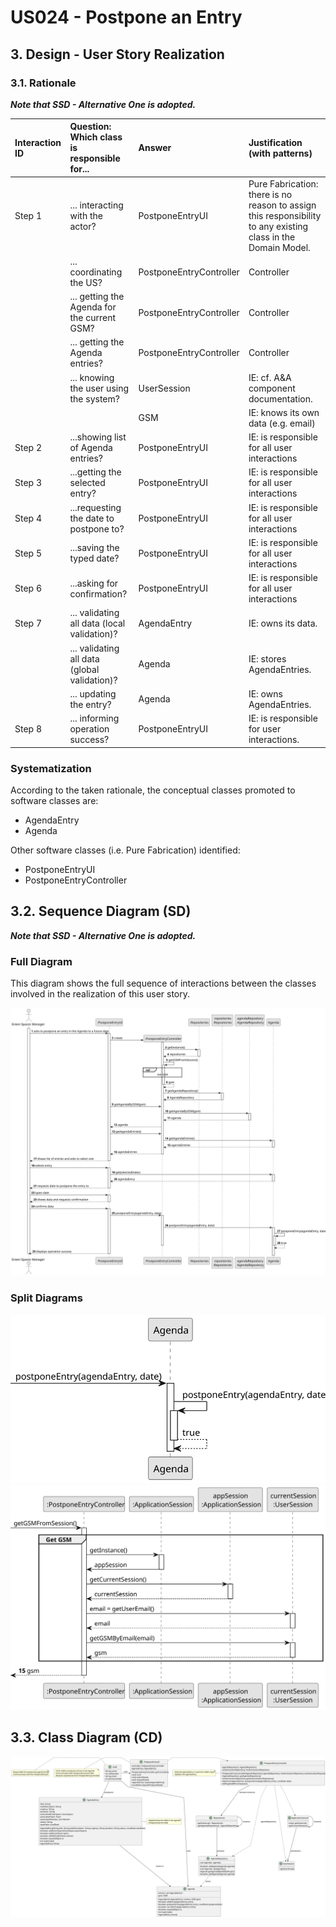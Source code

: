 # US024 - Postpone an Entry

## 3. Design - User Story Realization 

### 3.1. Rationale

_**Note that SSD - Alternative One is adopted.**_

| Interaction ID | Question: Which class is responsible for...   | Answer               | Justification (with patterns)                                                                                 |
|:---------------|:----------------------------------------------|:---------------------|:--------------------------------------------------------------------------------------------------------------|
| Step 1  		     | 	... interacting with the actor?              | PostponeEntryUI         | Pure Fabrication: there is no reason to assign this responsibility to any existing class in the Domain Model. |
| 			  		        | 	... coordinating the US?                     | PostponeEntryController | Controller                                                                                                    |
| 			  		        | 	... getting the Agenda for the current GSM?  | PostponeEntryController | Controller                                                                                                    |
| 			  		        | 	... getting the Agenda entries?              | PostponeEntryController | Controller                                                                                                    |
| 			  		        | ... knowing the user using the system?        | UserSession          | IE: cf. A&A component documentation.                                                                          |
| 			  		        | 							                                       | GSM                  | IE: knows its own data (e.g. email)                                                                           |
| Step 2  		     | 	...showing list of Agenda entries?						     | PostponeEntryUI         | IE: is responsible for all user interactions                                                                  |
| Step 3  		     | 	...getting the selected entry?               | PostponeEntryUI         | IE: is responsible for all user interactions                                                                  |         
| Step 4  		     | 	...requesting the date to postpone to?						 | PostponeEntryUI         | IE: is responsible for all user interactions                                                                  |              
| Step 5  		     | 	...saving the typed date?						              | PostponeEntryUI         | IE: is responsible for all user interactions                                                                  |   
| Step 6  		     | 	...asking for confirmation?						            | PostponeEntryUI         | IE: is responsible for all user interactions                                                                  |   
| Step 7 		      | 	... validating all data (local validation)?  | AgendaEntry          | IE: owns its data.                                                                                            |
| 			  		        | 	... validating all data (global validation)? | Agenda               | IE: stores AgendaEntries.                                                                                     |
| 			  		        | 	... updating the entry?                      | Agenda               | IE: owns AgendaEntries.                                                                                       | 
| Step 8 		      | 	... informing operation success?             | PostponeEntryUI         | IE: is responsible for user interactions.                                                                     |

### Systematization ##

According to the taken rationale, the conceptual classes promoted to software classes are:

* AgendaEntry
* Agenda

Other software classes (i.e. Pure Fabrication) identified: 

* PostponeEntryUI  
* PostponeEntryController


## 3.2. Sequence Diagram (SD)

_**Note that SSD - Alternative One is adopted.**_

### Full Diagram

This diagram shows the full sequence of interactions between the classes involved in the realization of this user story.

![Sequence Diagram - Full](svg/us024-sequence-diagram-full.svg)

### Split Diagrams

![Sequence Diagram - Postpone Entry](svg/us024-sequence-diagram-partial-postpone-entry.svg)
![Sequence Diagram - Get GSM](svg/us024-sequence-diagram-partial-get-gsm.svg)

## 3.3. Class Diagram (CD)

![Class Diagram](svg/us024-class-diagram.svg)